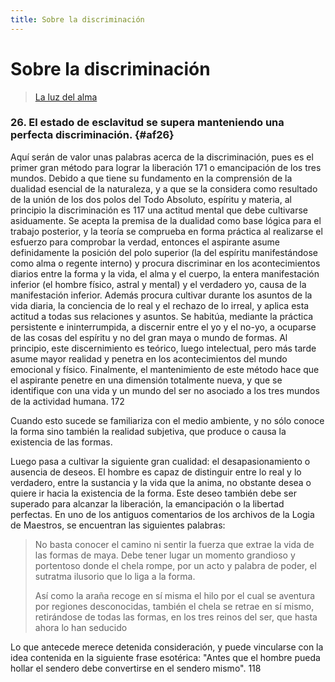 ```yaml
---
title: Sobre la discriminación
---
```


# Sobre la discriminación

> [La luz del alma](/la-luz-del-alma/libro2#af26)


### 26. El estado de esclavitud se supera manteniendo una perfecta discriminación. {#af26}

Aquí serán de valor unas palabras acerca de la discriminación, pues es el primer gran método para lograr la liberación <pin lang="en">171</pin> o emancipación de los tres mundos. Debido a que tiene su fundamento en la comprensión de la dualidad esencial de la naturaleza, y a que se la considera como resultado de la unión de los dos polos del Todo Absoluto, espíritu y materia, al principio la discriminación es <pin lang="es">117</pin> una actitud mental que debe cultivarse asiduamente. Se acepta la premisa de la dualidad como base lógica para el trabajo posterior, y la teoría se comprueba en forma práctica al realizarse el esfuerzo para comprobar la verdad, entonces el aspirante asume definidamente la posición del polo superior (la del espíritu manifestándose como alma o regente interno) y procura discriminar en los acontecimientos diarios entre la forma y la vida, el alma y el cuerpo, la entera manifestación inferior (el hombre físico, astral y mental) y el verdadero yo, causa de la manifestación inferior. Además procura cultivar durante los asuntos de la vida diaria, la conciencia de lo real y el rechazo de lo irreal, y aplica esta actitud a todas sus relaciones y asuntos. Se habitúa, mediante la práctica persistente e ininterrumpida, a discernir entre el yo y el no-yo, a ocuparse de las cosas del espíritu y no del gran maya o mundo de formas. Al principio, este discernimiento es teórico, luego intelectual, pero más tarde asume mayor realidad y penetra en los acontecimientos del mundo emocional y físico. Finalmente, el mantenimiento de este método hace que el aspirante penetre en una dimensión totalmente nueva, y que se identifique con una vida y un mundo del ser no asociado a los tres mundos de la actividad humana. <pin lang="en">172</pin>

Cuando esto sucede se familiariza con el medio ambiente, y no sólo conoce la forma sino también la realidad subjetiva, que produce o causa la existencia de las formas.

Luego pasa a cultivar la siguiente gran cualidad: el desapasionamiento o ausencia de deseos. El hombre es capaz de distinguir entre lo real y lo verdadero, entre la sustancia y la vida que la anima, no obstante desea o quiere ir hacia la existencia de la forma. Este deseo también debe ser superado para alcanzar la liberación, la emancipación o la libertad perfectas. En uno de los antiguos comentarios de los archivos de la Logia de Maestros, se encuentran las siguientes palabras:

> No basta conocer el camino ni sentir la fuerza que extrae la vida de las formas de maya. Debe tener lugar un momento grandioso y portentoso donde el chela rompe, por un acto y palabra de poder, el sutratma ilusorio que lo liga a la forma.
>
> Así como la araña recoge en sí misma el hilo por el cual se aventura por regiones desconocidas, también el chela se retrae en sí mismo, retirándose de todas las formas, en los tres reinos del ser, que hasta ahora lo han seducido

Lo que antecede merece detenida consideración, y puede vincularse con la idea contenida en la siguiente frase esotérica: "Antes que el hombre pueda hollar el sendero debe convertirse en el sendero mismo". <pin lang="es">118</pin>
